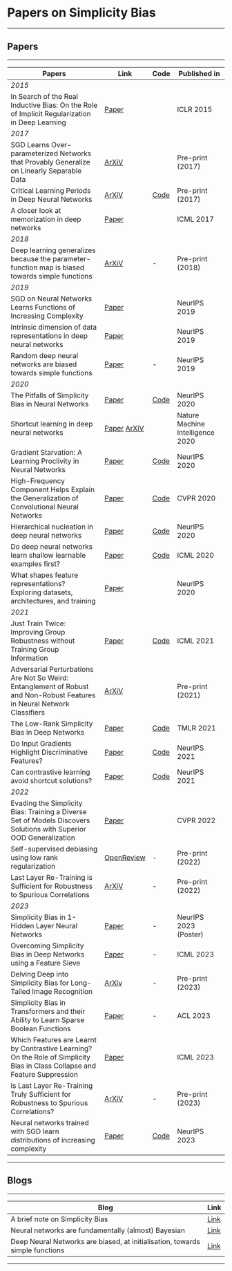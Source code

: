 # Papers on Simplicity Bias
---
## Papers
---
| Papers | Link | Code | Published in |
|---|---|---|---|
| *2015* |
| In Search of the Real Inductive Bias: On the Role of Implicit Regularization in Deep Learning | [Paper](https://arxiv.org/abs/1412.6614) | | ICLR 2015 |
| *2017* |
| SGD Learns Over-parameterized Networks that Provably Generalize on Linearly Separable Data | [ArXiV](https://arxiv.org/abs/1710.10174) | | Pre-print (2017) |
| Critical Learning Periods in Deep Neural Networks | [ArXiV](https://arxiv.org/abs/1711.08856) | [Code](https://github.com/uw-mad-dash/Accordion) | Pre-print (2017) |
| A closer look at memorization in deep networks | [Paper](https://proceedings.mlr.press/v70/arpit17a/arpit17a.pdf) | | ICML 2017 |
| *2018* |
| Deep learning generalizes because the parameter-function map is biased towards simple functions | [ArXiV](https://arxiv.org/abs/1805.08522) | - | Pre-print (2018) |
| *2019* |
| SGD on Neural Networks Learns Functions of Increasing Complexity | [Paper](https://dl.acm.org/doi/10.5555/3454287.3454601) | | NeurIPS 2019 |
| Intrinsic dimension of data representations in deep neural networks | [Paper](https://proceedings.neurips.cc/paper_files/paper/2019/file/cfcce0621b49c983991ead4c3d4d3b6b-Paper.pdf) | | NeurIPS 2019 |
| Random deep neural networks are biased towards simple functions | [Paper](https://proceedings.neurips.cc/paper/2019/file/feab05aa91085b7a8012516bc3533958-Paper.pdf) | - | NeurIPS 2019 |
| *2020* |
| The Pitfalls of Simplicity Bias in Neural Networks | [Paper](https://proceedings.neurips.cc/paper/2020/file/6cfe0e6127fa25df2a0ef2ae1067d915-Paper.pdf) | [Code](https://github.com/harshays/simplicitybiaspitfalls) | NeurIPS 2020 |
| Shortcut learning in deep neural networks | [Paper](https://www.nature.com/articles/s42256-020-00257-z) [ArXiV](https://arxiv.org/abs/2004.07780) | | Nature Machine Intelligence 2020 |
| Gradient Starvation: A Learning Proclivity in Neural Networks | [Paper](https://arxiv.org/pdf/2011.09468.pdf) | [Code](https://github.com/mpezeshki/Gradient_Starvation) | NeurIPS 2020 |
| High-Frequency Component Helps Explain the Generalization of Convolutional Neural Networks | [Paper](https://openaccess.thecvf.com/content_CVPR_2020/papers/Wang_High-Frequency_Component_Helps_Explain_the_Generalization_of_Convolutional_Neural_Networks_CVPR_2020_paper.pdf) | [Code](https://github.com/HaohanWang/HFC) | CVPR 2020 |
| Hierarchical nucleation in deep neural networks | [Paper](https://proceedings.neurips.cc/paper/2020/file/54f3bc04830d762a3b56a789b6ff62df-Paper.pdf) | [Code](https://github.com/diegodoimo/hierarchical_nucleation) | NeurIPS 2020 |
| Do deep neural networks learn shallow learnable examples first? | [Paper](https://openreview.net/forum?id=HkxHv4rn24) | [Code](https://github.com/karttikeya/Shallow_to_Deep/) | ICML 2020 |
| What shapes feature representations? Exploring datasets, architectures, and training | [Paper](https://proceedings.nips.cc/paper/2020/file/71e9c6620d381d60196ebe694840aaaa-Paper.pdf) | | NeurIPS 2020 |
| *2021* |
| Just Train Twice: Improving Group Robustness without Training Group Information | [Paper](http://proceedings.mlr.press/v139/liu21f/liu21f.pdf) | [Code](https://github.com/anniesch/jtt) | ICML 2021 |
| Adversarial Perturbations Are Not So Weird: Entanglement of Robust and Non-Robust Features in Neural Network Classifiers | [ArXiV](https://arxiv.org/pdf/2102.05110.pdf) | | Pre-print (2021) |
| The Low-Rank Simplicity Bias in Deep Networks | [Paper](https://minyoungg.github.io/overparam/resources/overparam-v3.pdf) | [Code](https://github.com/minyoungg/overparam) | TMLR 2021 |
| Do Input Gradients Highlight Discriminative Features? | [Paper](https://proceedings.neurips.cc/paper_files/paper/2021/file/0fe6a94848e5c68a54010b61b3e94b0e-Paper.pdf) | [Code](https://github.com/harshays/inputgradients)| NeurIPS 2021 |
| Can contrastive learning avoid shortcut solutions? | [Paper](https://proceedings.neurips.cc/paper/2021/file/27934a1f19d678a1377c257b9a780e80-Paper.pdf) | [Code](https://github.com/joshr17/IFM) | NeurIPS 2021 |
| *2022* |
| Evading the Simplicity Bias: Training a Diverse Set of Models Discovers Solutions with Superior OOD Generalization | [Paper](https://ehsanabb.github.io/assets/files/Evading_the_Simplicity_Bias_CVPR_2022_paper.pdf) | | CVPR 2022 |
| Self-supervised debiasing using low rank regularization | [OpenReview](https://openreview.net/forum?id=PHpK5B2iGpq) | - | Pre-print (2022) |
| Last Layer Re-Training is Sufficient for Robustness to Spurious Correlations | [ArXiV](https://arxiv.org/abs/2204.02937) | - | Pre-print (2022) |
| *2023* |
| Simplicity Bias in 1-Hidden Layer Neural Networks | [Paper](https://neurips.cc/virtual/2023/poster/71765) | - | NeurIPS 2023 (Poster) |
| Overcoming Simplicity Bias in Deep Networks using a Feature Sieve | [Paper](https://proceedings.mlr.press/v202/tiwari23a/tiwari23a.pdf) | - | ICML 2023 |
| Delving Deep into Simplicity Bias for Long-Tailed Image Recognition | [ArXiv](https://arxiv.org/abs/2302.03264) | - | Pre-print (2023) |
| Simplicity Bias in Transformers and their Ability to Learn Sparse Boolean Functions | [Paper](https://aclanthology.org/2023.acl-long.317.pdf) | - | ACL 2023 |
| Which Features are Learnt by Contrastive Learning? On the Role of Simplicity Bias in Class Collapse and Feature Suppression | [Paper](https://proceedings.mlr.press/v202/xue23d/xue23d.pdf)| | ICML 2023 |
| Is Last Layer Re-Training Truly Sufficient for Robustness to Spurious Correlations? | [ArXiV](https://arxiv.org/abs/2308.00473) | - | Pre-print (2023) |
| Neural networks trained with SGD learn distributions of increasing complexity | [Paper](https://proceedings.mlr.press/v202/refinetti23a/refinetti23a.pdf) | [Code](https://github.com/sgoldt/dist_inc_comp.) | NeurIPS 2023 |
---
## Blogs
---
| Blog | Link |
|---|---|
| A brief note on Simplicity Bias | [Link](https://www.lesswrong.com/posts/Gyggp2DJRMRLSnhid/a-brief-note-on-simplicity-bias-1) |
| Neural networks are fundamentally (almost) Bayesian | [Link](https://towardsdatascience.com/neural-networks-are-fundamentally-bayesian-bee9a172fad8) |
| Deep Neural Networks are biased, at initialisation, towards simple functions | [Link](https://towardsdatascience.com/deep-neural-networks-are-biased-at-initialisation-towards-simple-functions-a63487edcb99) |
---
